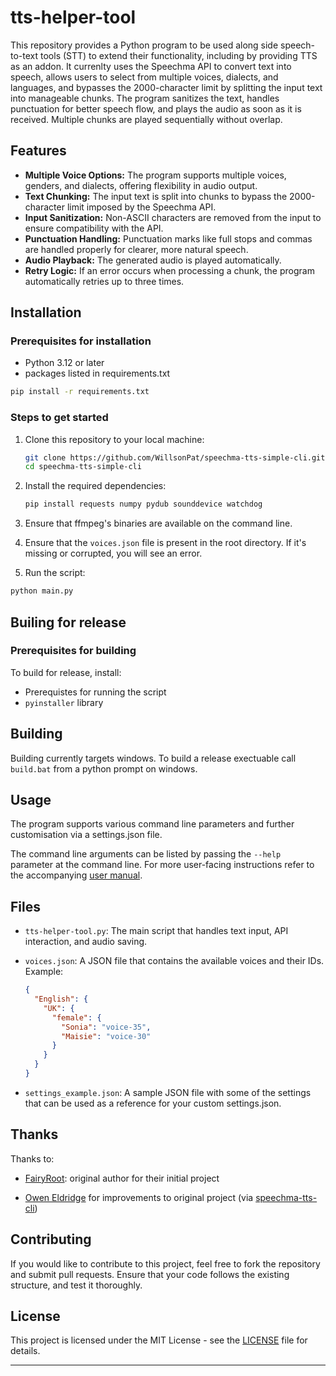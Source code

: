 # tts-helper-tool

This repository provides a Python program to be used along side speech-to-text tools (STT) to extend their functionality, including by providing TTS as an addon. It currenlty uses the Speechma API to convert text into speech, allows users to select from multiple voices, dialects, and languages, and bypasses the 2000-character limit by splitting the input text into manageable chunks. The program sanitizes the text, handles punctuation for better speech flow, and plays the audio as soon as it is received. Multiple chunks are played sequentially without overlap.

## Features

- **Multiple Voice Options:** The program supports multiple voices, genders, and dialects, offering flexibility in audio output.
- **Text Chunking:** The input text is split into chunks to bypass the 2000-character limit imposed by the Speechma API.
- **Input Sanitization:** Non-ASCII characters are removed from the input to ensure compatibility with the API.
- **Punctuation Handling:** Punctuation marks like full stops and commas are handled properly for clearer, more natural speech.
- **Audio Playback:** The generated audio is played automatically.
- **Retry Logic:** If an error occurs when processing a chunk, the program automatically retries up to three times.

## Installation

### Prerequisites for installation

- Python 3.12 or later
- packages listed in requirements.txt

```bash
pip install -r requirements.txt
```

### Steps to get started

1. Clone this repository to your local machine:

   ```bash
   git clone https://github.com/WillsonPat/speechma-tts-simple-cli.git
   cd speechma-tts-simple-cli
   ```

1. Install the required dependencies:

   ```bash
   pip install requests numpy pydub sounddevice watchdog
   ```

1. Ensure that ffmpeg's binaries are available on the command line.

1. Ensure that the `voices.json` file is present in the root directory. If it's missing or corrupted, you will see an error.

1. Run the script:

  ```bash
  python main.py
  ```

## Builing for release

### Prerequisites for building

To build for release, install:

- Prerequistes for running the script
- `pyinstaller` library

## Building

Building currently targets windows.
To build a release exectuable call `build.bat` from a python prompt on windows.

## Usage

The program supports various command line parameters and further customisation via a settings.json file.

The command line arguments can be listed by passing the `--help` parameter at the command line. For more user-facing instructions refer to the accompanying [user manual](UserManual.md).

## Files

- `tts-helper-tool.py`: The main script that handles text input, API interaction, and audio saving.
- `voices.json`: A JSON file that contains the available voices and their IDs. Example:

  ```json
  {
    "English": {
      "UK": {
        "female": {
          "Sonia": "voice-35",
          "Maisie": "voice-30"
        }
      }
    }
  }
  ```

- `settings_example.json`: A sample JSON file with some of the settings that can be used as a reference for your custom settings.json.

## Thanks

Thanks to:

- [FairyRoot](https://github.com/fairy-root): original author for their initial project

- [Owen Eldridge](https://github.com/oweneldridge) for improvements to original project (via [speechma-tts-cli](https://github.com/oweneldridge/))

## Contributing

If you would like to contribute to this project, feel free to fork the repository and submit pull requests. Ensure that your code follows the existing structure, and test it thoroughly.

## License

This project is licensed under the MIT License - see the [LICENSE](LICENSE) file for details.

---
